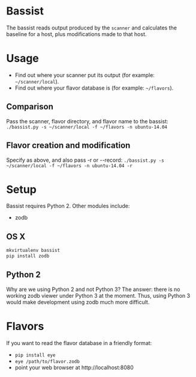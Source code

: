 # Bassist
The bassist reads output produced by the `scanner` and calculates the
baseline for a host, plus modifications made to that host.

# Usage
* Find out where your scanner put its output (for example:
`~/scanner/local`). 
* Find out where your flavor database is (for example: `~/flavors`).

## Comparison
Pass the scanner, flavor directory, and flavor name to the bassist:
`./bassist.py -s ~/scanner/local -f ~/flavors -n ubuntu-14.04`

## Flavor creation and modification
Specify as above, and also pass -r or --record:
`./bassist.py -s ~/scanner/local -f ~/flavors -n ubuntu-14.04 -r`

# Setup
Bassist requires Python 2. Other modules include:
- zodb

## OS X
```sh
mkvirtualenv bassist
pip install zodb
```

## Python 2
Why are we using Python 2 and not Python 3? The answer: there is no
working zodb viewer under Python 3 at the moment. Thus, using Python 3
would make development using zodb much more difficult.

# Flavors
If you want to read the flavor database in a friendly format:
* `pip install eye`
* `eye /path/to/flavor.zodb`
* point your web browser at http://localhost:8080

